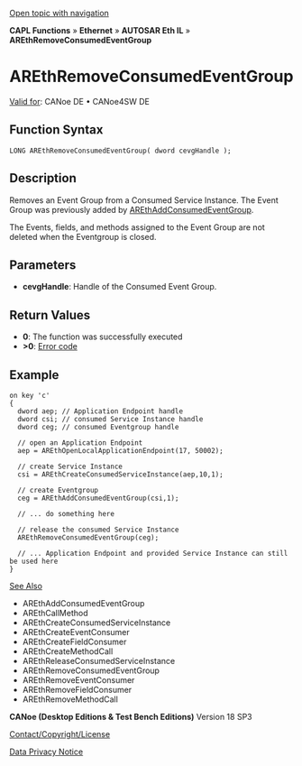 [Open topic with navigation](../../../../../../CANoeDEFamily.htm#Topics/CAPLFunctions/IP/AUTOSARethIL/Functions/CAPLfunctionAREthRemoveConsumedEventGroup.md)

**CAPL Functions** » **Ethernet** » **AUTOSAR Eth IL** » **AREthRemoveConsumedEventGroup**

# AREthRemoveConsumedEventGroup

[Valid for](../../../../Shared/FeatureAvailability.md): CANoe DE • CANoe4SW DE

## Function Syntax

```
LONG AREthRemoveConsumedEventGroup( dword cevgHandle );
```

## Description

Removes an Event Group from a Consumed Service Instance. The Event Group was previously added by [AREthAddConsumedEventGroup](CAPLfunctionAREthAddConsumedEventGroup.md).

The Events, fields, and methods assigned to the Event Group are not deleted when the Eventgroup is closed.

## Parameters

- **cevgHandle**: Handle of the Consumed Event Group.

## Return Values

- **0**: The function was successfully executed
- **>0**: [Error code](../CAPLfunctionsAREthILErrorCodes.md)

## Example

```plaintext
on key 'c'
{
  dword aep; // Application Endpoint handle
  dword csi; // consumed Service Instance handle
  dword ceg; // consumed Eventgroup handle

  // open an Application Endpoint
  aep = AREthOpenLocalApplicationEndpoint(17, 50002);

  // create Service Instance
  csi = AREthCreateConsumedServiceInstance(aep,10,1);

  // create Eventgroup
  ceg = AREthAddConsumedEventGroup(csi,1);

  // ... do something here

  // release the consumed Service Instance
  AREthRemoveConsumedEventGroup(ceg);

  // ... Application Endpoint and provided Service Instance can still be used here
}
```

[See Also](javascript:void(0);)
- AREthAddConsumedEventGroup
- AREthCallMethod
- AREthCreateConsumedServiceInstance
- AREthCreateEventConsumer
- AREthCreateFieldConsumer
- AREthCreateMethodCall
- AREthReleaseConsumedServiceInstance
- AREthRemoveConsumedEventGroup
- AREthRemoveEventConsumer
- AREthRemoveFieldConsumer
- AREthRemoveMethodCall

**CANoe (Desktop Editions & Test Bench Editions)** Version 18 SP3

[Contact/Copyright/License](../../../../Shared/ContactCopyrightLicense.md)

[Data Privacy Notice](https://www.vector.com/int/en/company/get-info/privacy-policy/)

